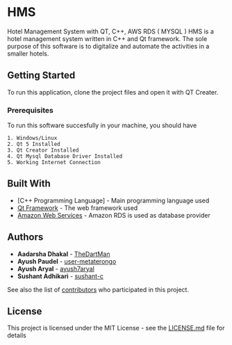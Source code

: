 # HMS
Hotel Management System with QT, C++, AWS RDS ( MYSQL )
HMS is a hotel management system written in C++ and Qt framework. The sole purpose of this software is to digitalize and automate the activities in a smaller hotels.

## Getting Started

To run this application, clone the project files and open it with QT Creater. 

### Prerequisites

To run this software succesfully in your machine, you should have

```
1. Windows/Linux
2. Qt 5 Installed
3. Qt Creator Installed
4. Qt Mysql Database Driver Installed
5. Working Internet Connection
```

## Built With

* [C++ Programming Language] - Main programming language used
* [Qt Framework](https://www.qt.io/) - The web framework used
* [Amazon Web Services](https://aws.amazon.com/) - Amazon RDS is used as database provider


## Authors

* **Aadarsha Dhakal** - [TheDartMan](https://github.com/aadarshadhakalg)
* **Ayush Paudel** - [user-metaterongo](https://github.com/user-metaterongo)
* **Ayush Aryal** - [ayush7aryal](https://github.com/ayush7aryal)
* **Sushant Adhikari** - [sushant-c](https://github.com/sushant-c)

See also the list of [contributors](https://github.com/aadarshadhakalg/HMS/contributors) who participated in this project.

## License

This project is licensed under the MIT License - see the [LICENSE.md](LICENSE.md) file for details
